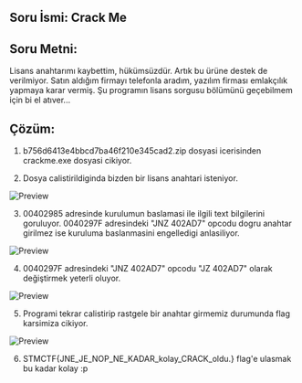 ## Soru İsmi: Crack Me

## Soru Metni: 
Lisans anahtarımı kaybettim, hükümsüzdür. Artık bu ürüne destek de verilmiyor. Satın aldığım firmayı telefonla aradım, yazılım firması emlakçılık yapmaya karar vermiş. Şu programın lisans sorgusu bölümünü geçebilmem için bi el atıver...

## Çözüm: 
1. b756d6413e4bbcd7ba46f210e345cad2.zip dosyasi icerisinden crackme.exe dosyasi cikiyor.  

2. Dosya calistirildiginda bizden bir lisans anahtari isteniyor.

![Preview](https://github.com/stmctf/stmctf17/blob/master/REVERSE/crackMe/crackMe0.png)

3. 00402985 adresinde kurulumun baslamasi ile ilgili text bilgilerini goruluyor. 0040297F adresindeki  "JNZ  402AD7" opcodu dogru anahtar girilmez ise kuruluma baslanmasini engelledigi anlasiliyor.

![Preview](https://github.com/stmctf/stmctf17/blob/master/REVERSE/crackMe/crackMe1.png)

4. 0040297F adresindeki  "JNZ  402AD7" opcodu  "JZ 402AD7" olarak değiştirmek yeterli oluyor. 

![Preview](https://github.com/stmctf/stmctf17/blob/master/REVERSE/crackMe/crackMe3.png)

5. Programi tekrar calistirip rastgele bir anahtar girmemiz durumunda flag karsimiza cikiyor. 

![Preview](https://github.com/stmctf/stmctf17/blob/master/REVERSE/crackMe/crackMe4.png)

6. STMCTF{JNE_JE_NOP_NE_KADAR_kolay_CRACK_oldu.} flag'e ulasmak bu kadar kolay :p




